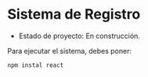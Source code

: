 <h1> Sistema de Registro</h1>

- Estado de proyecto: En construcción.

Para ejecutar el sistema, debes poner:

```npm instal react```
